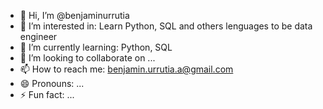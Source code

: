 - 👋 Hi, I’m @benjaminurrutia
- 👀 I’m interested in: Learn Python, SQL and others lenguages to be data engineer
- 🌱 I’m currently learning: Python, SQL
- 💞️ I’m looking to collaborate on ...
- 📫 How to reach me: benjamin.urrutia.a@gmail.com
- 😄 Pronouns: ...
- ⚡ Fun fact: ...
